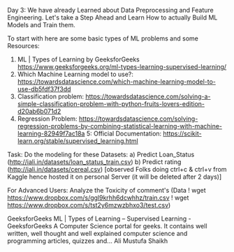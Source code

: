 Day 3: We have already Learned about Data Preprocessing and Feature Engineering. Let's take a Step Ahead and Learn How to actually Build ML Models and Train them.

To start with here are some basic types of ML problems and some Resources:
1. ML | Types of Learning by GeeksforGeeks https://www.geeksforgeeks.org/ml-types-learning-supervised-learning/
2. Which Machine Learning model to use?: https://towardsdatascience.com/which-machine-learning-model-to-use-db5fdf37f3dd
3. Classification problem: https://towardsdatascience.com/solving-a-simple-classification-problem-with-python-fruits-lovers-edition-d20ab6b071d2
4. Regression Problem: https://towardsdatascience.com/solving-regression-problems-by-combining-statistical-learning-with-machine-learning-82949f7ac18a
5: Official Documentation: https://scikit-learn.org/stable/supervised_learning.html

Task:
Do the modeling for these Datasets:
a) Predict Loan_Status (http://iali.in/datasets/loan_status_train.csv)
b) Predict rating (http://iali.in/datasets/cereal.csv) 
[observed Folks doing ctrl+c & ctrl+v from Kaggle hence hosted it on personal Server (it will be deleted after 2 days)]

For Advanced Users:
Analyze the Toxicity of comment's (Data
! wget https://www.dropbox.com/s/ggl9krhh6dcwhhz/train.csv
! wget https://www.dropbox.com/s/tst2y6mzwzbhxo3/test.csv)

GeeksforGeeks
ML | Types of Learning – Supervised Learning - GeeksforGeeks
A Computer Science portal for geeks. It contains well written, well thought and well explained computer science and programming articles, quizzes and...
Ali Mustufa Shaikh
